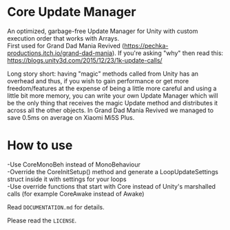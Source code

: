 # Core Update Manager

An optimized, garbage-free Update Manager for Unity with custom execution order that works with Arrays.  
First used for Grand Dad Mania Revived (https://pechka-productions.itch.io/grand-dad-mania). If you're asking "why" then read this: https://blogs.unity3d.com/2015/12/23/1k-update-calls/

Long story short: having "magic" methods called from Unity has an overhead and thus, if you wish to gain performance or get more freedom/features at the expense of being a little more careful and using a little bit more memory, you can write your own Update Manager which will be the only thing that receives the magic Update method and distributes it across all the other objects. In Grand Dad Mania Revived we managed to save 0.5ms on average on Xiaomi Mi5S Plus.

# How to use
  -Use CoreMonoBeh instead of MonoBehaviour  
  -Override the CoreInitSetup() method and generate a LoopUpdateSettings struct inside it with settings for your loops  
  -Use override functions that start with Core instead of Unity's marshalled calls (for example CoreAwake instead of Awake)  

Read ```DOCUMENTATION.md``` for details.

Please read the ```LICENSE```.
